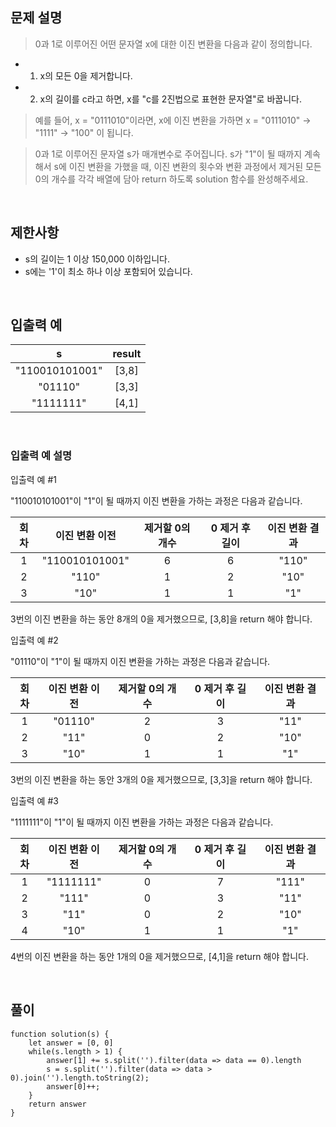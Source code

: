 ## 문제 설명

> 0과 1로 이루어진 어떤 문자열 x에 대한 이진 변환을 다음과 같이 정의합니다.

- 1. x의 모든 0을 제거합니다.
- 2. x의 길이를 c라고 하면, x를 "c를 2진법으로 표현한 문자열"로 바꿉니다.

> 예를 들어, x = "0111010"이라면, x에 이진 변환을 가하면 x = "0111010" -> "1111" -> "100" 이 됩니다.

> 0과 1로 이루어진 문자열 s가 매개변수로 주어집니다. s가 "1"이 될 때까지 계속해서 s에 이진 변환을 가했을 때, 이진 변환의 횟수와 변환 과정에서 제거된 모든 0의 개수를 각각 배열에 담아 return 하도록 solution 함수를 완성해주세요.

<br>

## 제한사항

- s의 길이는 1 이상 150,000 이하입니다.
- s에는 '1'이 최소 하나 이상 포함되어 있습니다.

<br>

## 입출력 예

|s	|result|
|:-:|:-:|
|"110010101001"	|[3,8]|
|"01110"	|[3,3]|
|"1111111"	|[4,1]|

<br> 

### 입출력 예 설명

입출력 예 #1

"110010101001"이 "1"이 될 때까지 이진 변환을 가하는 과정은 다음과 같습니다.

|회차	|이진 변환 이전	|제거할 0의 개수	|0 제거 후 길이	|이진 변환 결과|
|:-:|:-:|:-:|:-:|:-:|
|1	|"110010101001"	|6	|6	|"110"|
|2	|"110"	|1	|2	|"10"|
|3	|"10"	|1	|1	|"1"|

3번의 이진 변환을 하는 동안 8개의 0을 제거했으므로, [3,8]을 return 해야 합니다.

입출력 예 #2

"01110"이 "1"이 될 때까지 이진 변환을 가하는 과정은 다음과 같습니다.

|회차	|이진 변환 이전	|제거할 0의 개수	|0 제거 후 길이	|이진 변환 결과|
|:-:|:-:|:-:|:-:|:-:|
|1	|"01110"	|2	|3	|"11"|
|2	|"11"	|0	|2	|"10"|
|3	|"10"	|1	|1	|"1"|

3번의 이진 변환을 하는 동안 3개의 0을 제거했으므로, [3,3]을 return 해야 합니다.

입출력 예 #3

"1111111"이 "1"이 될 때까지 이진 변환을 가하는 과정은 다음과 같습니다.

|회차	|이진 변환 이전	|제거할 0의 개수	|0 제거 후 길이	|이진 변환 결과|
|:-:|:-:|:-:|:-:|:-:|
|1	|"1111111"	|0	|7	|"111"|
|2	|"111"	|0	|3	|"11"|
|3	|"11"	|0	|2	|"10"|
|4	|"10"	|1	|1	|"1"|

4번의 이진 변환을 하는 동안 1개의 0을 제거했으므로, [4,1]을 return 해야 합니다.

<br>

## 풀이

```
function solution(s) {
    let answer = [0, 0]
    while(s.length > 1) {
        answer[1] += s.split('').filter(data => data == 0).length
        s = s.split('').filter(data => data > 0).join('').length.toString(2);
        answer[0]++;
    }
    return answer
}
```